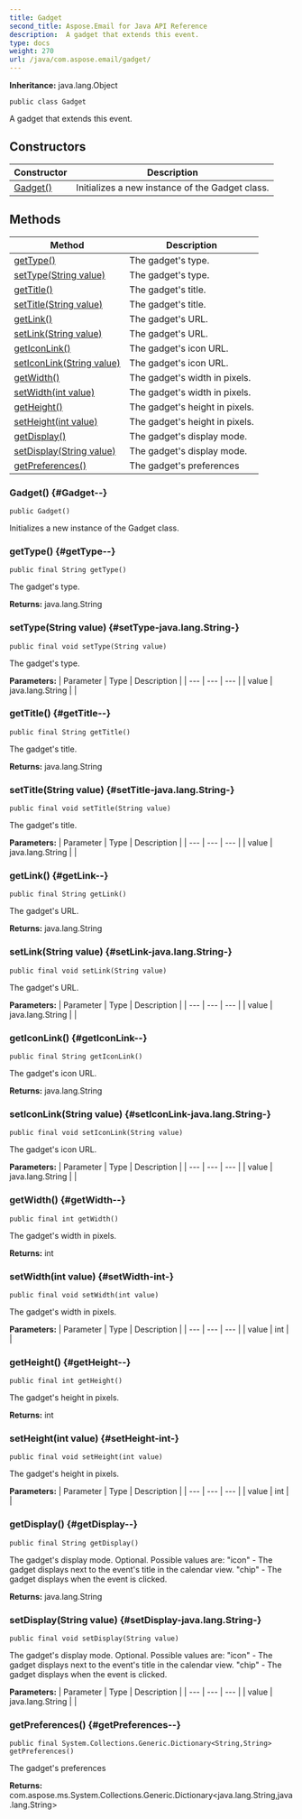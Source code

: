 ```yaml
---
title: Gadget
second_title: Aspose.Email for Java API Reference
description:  A gadget that extends this event.
type: docs
weight: 270
url: /java/com.aspose.email/gadget/
---
```

**Inheritance:**
java.lang.Object
```
public class Gadget
```

A gadget that extends this event.
## Constructors

| Constructor | Description |
| --- | --- |
| [Gadget()](#Gadget--) | Initializes a new instance of the Gadget class. |
## Methods

| Method | Description |
| --- | --- |
| [getType()](#getType--) | The gadget's type. |
| [setType(String value)](#setType-java.lang.String-) | The gadget's type. |
| [getTitle()](#getTitle--) | The gadget's title. |
| [setTitle(String value)](#setTitle-java.lang.String-) | The gadget's title. |
| [getLink()](#getLink--) | The gadget's URL. |
| [setLink(String value)](#setLink-java.lang.String-) | The gadget's URL. |
| [getIconLink()](#getIconLink--) | The gadget's icon URL. |
| [setIconLink(String value)](#setIconLink-java.lang.String-) | The gadget's icon URL. |
| [getWidth()](#getWidth--) | The gadget's width in pixels. |
| [setWidth(int value)](#setWidth-int-) | The gadget's width in pixels. |
| [getHeight()](#getHeight--) | The gadget's height in pixels. |
| [setHeight(int value)](#setHeight-int-) | The gadget's height in pixels. |
| [getDisplay()](#getDisplay--) | The gadget's display mode. |
| [setDisplay(String value)](#setDisplay-java.lang.String-) | The gadget's display mode. |
| [getPreferences()](#getPreferences--) | The gadget's preferences |
### Gadget() {#Gadget--}
```
public Gadget()
```


Initializes a new instance of the Gadget class.

### getType() {#getType--}
```
public final String getType()
```


The gadget's type.

**Returns:**
java.lang.String
### setType(String value) {#setType-java.lang.String-}
```
public final void setType(String value)
```


The gadget's type.

**Parameters:**
| Parameter | Type | Description |
| --- | --- | --- |
| value | java.lang.String |  |

### getTitle() {#getTitle--}
```
public final String getTitle()
```


The gadget's title.

**Returns:**
java.lang.String
### setTitle(String value) {#setTitle-java.lang.String-}
```
public final void setTitle(String value)
```


The gadget's title.

**Parameters:**
| Parameter | Type | Description |
| --- | --- | --- |
| value | java.lang.String |  |

### getLink() {#getLink--}
```
public final String getLink()
```


The gadget's URL.

**Returns:**
java.lang.String
### setLink(String value) {#setLink-java.lang.String-}
```
public final void setLink(String value)
```


The gadget's URL.

**Parameters:**
| Parameter | Type | Description |
| --- | --- | --- |
| value | java.lang.String |  |

### getIconLink() {#getIconLink--}
```
public final String getIconLink()
```


The gadget's icon URL.

**Returns:**
java.lang.String
### setIconLink(String value) {#setIconLink-java.lang.String-}
```
public final void setIconLink(String value)
```


The gadget's icon URL.

**Parameters:**
| Parameter | Type | Description |
| --- | --- | --- |
| value | java.lang.String |  |

### getWidth() {#getWidth--}
```
public final int getWidth()
```


The gadget's width in pixels.

**Returns:**
int
### setWidth(int value) {#setWidth-int-}
```
public final void setWidth(int value)
```


The gadget's width in pixels.

**Parameters:**
| Parameter | Type | Description |
| --- | --- | --- |
| value | int |  |

### getHeight() {#getHeight--}
```
public final int getHeight()
```


The gadget's height in pixels.

**Returns:**
int
### setHeight(int value) {#setHeight-int-}
```
public final void setHeight(int value)
```


The gadget's height in pixels.

**Parameters:**
| Parameter | Type | Description |
| --- | --- | --- |
| value | int |  |

### getDisplay() {#getDisplay--}
```
public final String getDisplay()
```


The gadget's display mode. Optional. Possible values are: "icon" - The gadget displays next to the event's title in the calendar view. "chip" - The gadget displays when the event is clicked.

**Returns:**
java.lang.String
### setDisplay(String value) {#setDisplay-java.lang.String-}
```
public final void setDisplay(String value)
```


The gadget's display mode. Optional. Possible values are: "icon" - The gadget displays next to the event's title in the calendar view. "chip" - The gadget displays when the event is clicked.

**Parameters:**
| Parameter | Type | Description |
| --- | --- | --- |
| value | java.lang.String |  |

### getPreferences() {#getPreferences--}
```
public final System.Collections.Generic.Dictionary<String,String> getPreferences()
```


The gadget's preferences

**Returns:**
com.aspose.ms.System.Collections.Generic.Dictionary<java.lang.String,java.lang.String>
